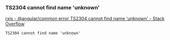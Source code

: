 ###  TS2304 cannot find name 'unknown'


[rxjs - @angular/common error TS2304 cannot find name 'unknown' - Stack Overflow](https://stackoverflow.com/questions/57196188/angular-common-error-ts2304-cannot-find-name-unknown "rxjs - @angular/common error TS2304 cannot find name 'unknown' - Stack Overflow")


 

```
TS2304 cannot find name 'unknown'
```
